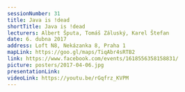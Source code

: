 ```yaml
---
sessionNumber: 31
title: Java is !dead
shortTitle: Java is !dead
lecturers: Albert Šputa, Tomáš Záluský, Karel Štefan
date: 6. dubna 2017
address: Loft N8, Nekázanka 8, Praha 1
mapLink: https://goo.gl/maps/TiqAbr4sRTB2
link: https://www.facebook.com/events/1618556358158831/
picture: posters/2017-04-06.jpg
presentationLink:
videoLink: https://youtu.be/rGqfrz_KVPM
---
```

